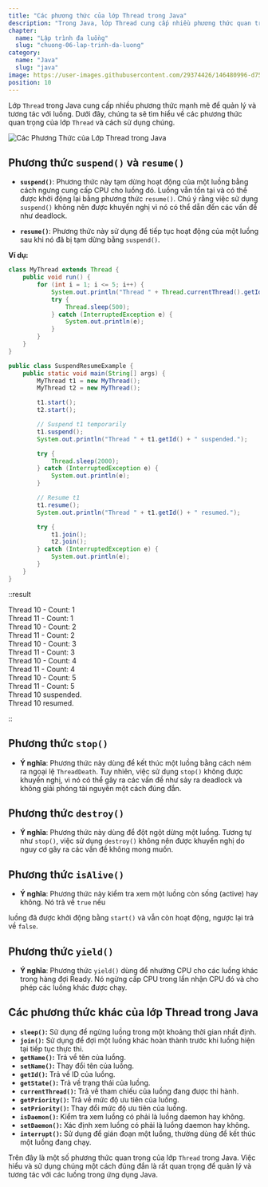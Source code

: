 ```yaml
---
title: "Các phương thức của lớp Thread trong Java"
description: "Trong Java, lớp Thread cung cấp nhiều phương thức quan trọng để quản lý và kiểm soát luồng thực thi. Dưới đây, chúng ta sẽ tìm hiểu về các phương thức quan trọng của lớp Thread và cách chúng có thể được sử dụng"
chapter:
  name: "Lập trình đa luồng"
  slug: "chuong-06-lap-trinh-da-luong"
category:
  name: "Java"
  slug: "java"
image: https://user-images.githubusercontent.com/29374426/146480996-d756c28a-258f-4913-a357-965e22ee85e6.png
position: 10
---
```


Lớp `Thread` trong Java cung cấp nhiều phương thức mạnh mẽ để quản lý và tương tác với luồng. Dưới đây, chúng ta sẽ tìm hiểu về các phương thức quan trọng của lớp `Thread` và cách sử dụng chúng.

![Các Phương Thức của Lớp Thread trong Java](https://user-images.githubusercontent.com/29374426/146480996-d756c28a-258f-4913-a357-965e22ee85e6.png)

## Phương thức `suspend()` và `resume()`

- **`suspend()`**: Phương thức này tạm dừng hoạt động của một luồng bằng cách ngưng cung cấp CPU cho luồng đó. Luồng vẫn tồn tại và có thể được khởi động lại bằng phương thức `resume()`. Chú ý rằng việc sử dụng `suspend()` không nên được khuyến nghị vì nó có thể dẫn đến các vấn đề như deadlock.

- **`resume()`**: Phương thức này sử dụng để tiếp tục hoạt động của một luồng sau khi nó đã bị tạm dừng bằng `suspend()`.

**Ví dụ:**

```java
class MyThread extends Thread {
    public void run() {
        for (int i = 1; i <= 5; i++) {
            System.out.println("Thread " + Thread.currentThread().getId() + " - Count: " + i);
            try {
                Thread.sleep(500);
            } catch (InterruptedException e) {
                System.out.println(e);
            }
        }
    }
}

public class SuspendResumeExample {
    public static void main(String[] args) {
        MyThread t1 = new MyThread();
        MyThread t2 = new MyThread();

        t1.start();
        t2.start();

        // Suspend t1 temporarily
        t1.suspend();
        System.out.println("Thread " + t1.getId() + " suspended.");

        try {
            Thread.sleep(2000);
        } catch (InterruptedException e) {
            System.out.println(e);
        }

        // Resume t1
        t1.resume();
        System.out.println("Thread " + t1.getId() + " resumed.");

        try {
            t1.join();
            t2.join();
        } catch (InterruptedException e) {
            System.out.println(e);
        }
    }
}
```

::result

Thread 10 - Count: 1</br>
Thread 11 - Count: 1</br>
Thread 10 - Count: 2</br>
Thread 11 - Count: 2</br>
Thread 10 - Count: 3</br>
Thread 11 - Count: 3</br>
Thread 10 - Count: 4</br>
Thread 11 - Count: 4</br>
Thread 10 - Count: 5</br>
Thread 11 - Count: 5</br>
Thread 10 suspended.</br>
Thread 10 resumed.

::

## Phương thức `stop()`

- **Ý nghĩa**: Phương thức này dùng để kết thúc một luồng bằng cách ném ra ngoại lệ `ThreadDeath`. Tuy nhiên, việc sử dụng `stop()` không được khuyến nghị, vì nó có thể gây ra các vấn đề như sảy ra deadlock và không giải phóng tài nguyên một cách đúng đắn.

## Phương thức `destroy()`

- **Ý nghĩa**: Phương thức này dùng để đột ngột dừng một luồng. Tương tự như `stop()`, việc sử dụng `destroy()` không nên được khuyến nghị do nguy cơ gây ra các vấn đề không mong muốn.

## Phương thức `isAlive()`

- **Ý nghĩa**: Phương thức này kiểm tra xem một luồng còn sống (active) hay không. Nó trả về `true` nếu

luồng đã được khởi động bằng `start()` và vẫn còn hoạt động, ngược lại trả về `false`.

## Phương thức `yield()`

- **Ý nghĩa**: Phương thức `yield()` dùng để nhường CPU cho các luồng khác trong hàng đợi Ready. Nó ngừng cấp CPU trong lần nhận CPU đó và cho phép các luồng khác được chạy.

## Các phương thức khác của lớp Thread trong Java

- **`sleep()`:** Sử dụng để ngừng luồng trong một khoảng thời gian nhất định.
- **`join()`:** Sử dụng để đợi một luồng khác hoàn thành trước khi luồng hiện tại tiếp tục thực thi.
- **`getName()`:** Trả về tên của luồng.
- **`setName()`:** Thay đổi tên của luồng.
- **`getId()`:** Trả về ID của luồng.
- **`getState()`:** Trả về trạng thái của luồng.
- **`currentThread()`:** Trả về tham chiếu của luồng đang được thi hành.
- **`getPriority()`:** Trả về mức độ ưu tiên của luồng.
- **`setPriority()`:** Thay đổi mức độ ưu tiên của luồng.
- **`isDaemon()`:** Kiểm tra xem luồng có phải là luồng daemon hay không.
- **`setDaemon()`:** Xác định xem luồng có phải là luồng daemon hay không.
- **`interrupt()`:** Sử dụng để gián đoạn một luồng, thường dùng để kết thúc một luồng đang chạy.

Trên đây là một số phương thức quan trọng của lớp `Thread` trong Java. Việc hiểu và sử dụng chúng một cách đúng đắn là rất quan trọng để quản lý và tương tác với các luồng trong ứng dụng Java.
